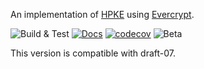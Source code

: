 An implementation of [HPKE](https://cfrg.github.io/draft-irtf-cfrg-hpke/draft-irtf-cfrg-hpke.html) using [Evercrypt](https://github.com/franziskuskiefer/evercrypt-rust/tree/master/evercrypt-rs).

![Build & Test](https://github.com/franziskuskiefer/hpke-rs/workflows/Build%20&%20Test/badge.svg)
[![Docs](https://img.shields.io/badge/docs-master-blue.svg)](https://www.franziskuskiefer.de/hpke-rs/hpke_rs/index.html)
[![codecov](https://codecov.io/gh/franziskuskiefer/hpke-rs/branch/master/graph/badge.svg?token=RO2Q0YTSNY)](https://codecov.io/gh/franziskuskiefer/hpke-rs/)
![Beta](https://img.shields.io/badge/maturity-beta-orange.svg)

This version is compatible with draft-07.
